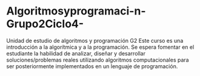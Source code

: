 # Algoritmosyprogramaci-n-Grupo2Ciclo4-
Unidad de estudio de algoritmos y programación G2 Este curso es una introducción a la algorítmica y a la programación. Se espera fomentar en el estudiante la habilidad de analizar, diseñar y desarrollar soluciones/problemas reales utilizando algoritmos computacionales para ser posteriormente implementados en un lenguaje de programación.
